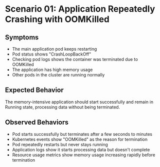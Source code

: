 # Scenario 01: Application Repeatedly Crashing with OOMKilled

## Symptoms

* The main application pod keeps restarting
* Pod status shows "CrashLoopBackOff"
* Checking pod logs shows the container was terminated due to OOMKilled
* The application has high memory usage
* Other pods in the cluster are running normally

## Expected Behavior

The memory-intensive application should start successfully and remain in Running state, processing data without being terminated.

## Observed Behaviors

* Pod starts successfully but terminates after a few seconds to minutes
* Kubernetes events show "OOMKilled" as the reason for termination
* Pod repeatedly restarts but never stays running
* Application logs show it starts processing data but doesn't complete
* Resource usage metrics show memory usage increasing rapidly before termination 